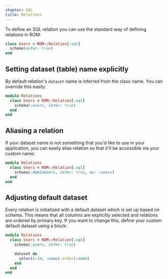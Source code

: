 ```yaml
---
chapter: SQL
title: Relations
---
```


To define an SQL relation you can use the standard way of defining relations in
ROM:

``` ruby
class Users < ROM::Relation[:sql]
  schema(infer: true)
end
```

## Setting dataset (table) name explicitly

By default relation's `dataset` name is inferred from the class name. You can
override this easily:

``` ruby
module Relations
  class Users < ROM::Relation[:sql]
    schema(:users, infer: true)
  end
end
```

## Aliasing a relation

If your dataset name is not something that you'd like to use in your application,
you can easily alias relation so that it'll be accessible via your custom name:

``` ruby
module Relations
  class Users < ROM::Relation[:sql]
    schema(:AdminUsers, infer: true, as: :users)
  end
end
```

## Adjusting default dataset

Every relation is initialized with a default dataset which is set up based on schema.
This means that all columns are explicitly selected and relations are ordered by
primary key. If you want to change this, define your custom default dataset using a block:

``` ruby
module Relations
  class Users < ROM::Relation[:sql]
    schema(:users, infer: true)

    dataset do
      select(:id, :name).order(:name)
    end
  end
end
```
